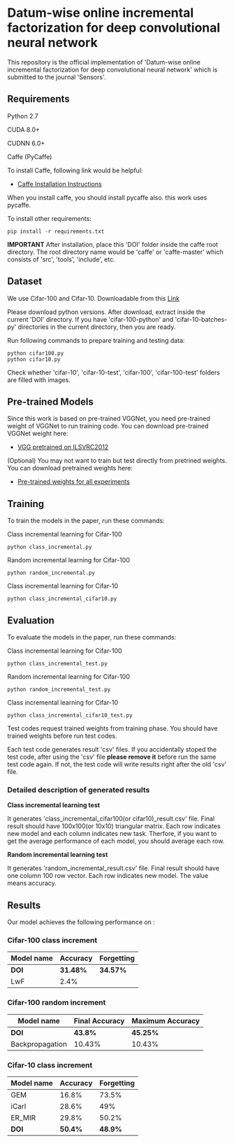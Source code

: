 # Datum-wise online incremental factorization for deep convolutional neural network

This repository is the official implementation of 'Datum-wise online incremental factorization for deep convolutional neural network' which is submitted to the journal 'Sensors'.

## Requirements

Python 2.7

CUDA 8.0+

CUDNN 6.0+

Caffe (PyCaffe)


To install Caffe, following link would be helpful:

- [Caffe Installation Instructions](https://caffe.berkeleyvision.org/installation.html)

When you install caffe, you should install pycaffe also. this work uses pycaffe.

To install other requirements:

```setup
pip install -r requirements.txt
```

**IMPORTANT** After installation, place this 'DOI' folder inside the caffe root directory.
The root directory name would be 'caffe' or 'caffe-master' which consists of 'src', 'tools', 'include', etc.

## Dataset

We use Cifar-100 and Cifar-10. Downloadable from this [Link](https://www.cs.toronto.edu/~kriz/cifar.html)

Please download python versions.
After download, extract inside the current 'DOI' directory.
If you have 'cifar-100-python' and 'cifar-10-batches-py' directories in the current directory, then you are ready.

Run following commands to prepare training and testing data:

```dataset
python cifar100.py
python cifar10.py
```

Check whether 'cifar-10', 'cifar-10-test', 'cifar-100', 'cifar-100-test' folders are filled with images.

## Pre-trained Models

Since this work is based on pre-trained VGGNet, you need pre-trained weight of VGGNet to run training code.
You can download pre-trained VGGNet weight here:

- [VGG pretrained on ILSVRC2012](https://drive.google.com/file/d/12nD9vJkT7u4P6SgaF1cUYSF7Y_fxMo8U/view?usp=sharing)

(Optional) You may not want to train but test directly from pretrined weights.
You can download pretrained weights here:

- [Pre-trained weights for all experiments](https://drive.google.com/file/d/1rA68TRZM0fDhemmj7W5QzQ_IOGT9Nb9E/view?usp=sharing)

## Training

To train the models in the paper, run these commands:

Class incremental learning for Cifar-100

```train1
python class_incremental.py
```

Random incremental learning for Cifar-100

```train1
python random_incremental.py
```

Class incremental learning for Cifar-10

```train1
python class_incremental_cifar10.py
```

## Evaluation

To evaluate the models in the paper, run these commands:

Class incremental learning for Cifar-100

```train1
python class_incremental_test.py
```

Random incremental learning for Cifar-100

```train1
python random_incremental_test.py
```

Class incremental learning for Cifar-10

```train1
python class_incremental_cifar10_test.py
```

Test codes request trained weights from training phase.
You should have trained weights before run test codes.

Each test code generates result 'csv' files.
If you accidentally stoped the test code, after using the 'csv' file **please remove it** before run the same test code again.
If not, the test code will write results right after the old 'csv' file.

### Detailed description of generated results

**Class incremental learning test**

It generates 'class_incremental_cifar100(or cifar10)_result.csv' file.
Final result should have 100x100(or 10x10) triangular matrix.
Each row indicates new model and each column indicates new task.
Therfore, if you want to get the average performance of each model, you should average each row.

**Random incremental learning test**

It generates 'random_incremental_result.csv' file.
Final result should have one column 100 row vector.
Each row indicates new model. The value means accuracy.

## Results

Our model achieves the following performance on :

### Cifar-100 class increment

| Model name         | Accuracy        | Forgetting     |
| ------------------ |---------------- | -------------- |
| **DOI**            |   **31.48%**    |    **34.57%**  |
| LwF                |     2.4%        |                |

### Cifar-100 random increment

| Model name         | Final Accuracy  | Maximum Accuracy |
| ------------------ |---------------- | ---------------- |
| **DOI**            |   **43.8%**     |    **45.25%**    |
| Backpropagation    |     10.43%      |      10.43%      |

### Cifar-10 class increment

| Model name         | Accuracy        | Forgetting     |
| ------------------ |---------------- | -------------- |
| GEM                |     16.8%       |      73.5%     |
| iCarl              |     28.6%       |      49%       |
| ER_MIR             |     29.8%       |      50.2%     |
| **DOI**            |   **50.4%**     |    **48.9%**   |

